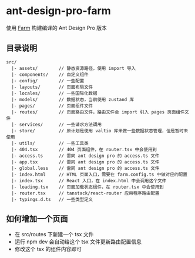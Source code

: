 # ant-design-pro-farm

使用 [Farm](https://www.farmfe.org/zh/) 构建编译的 Ant Design Pro 版本

## 目录说明

```
src/
  |- assets/        // 静态资源路径，使用 import 导入
  |- components/    // 自定义组件
  |- config/        // 一些配置
  |- layouts/       // 页面布局文件
  |- locales/       // 一些国际化数据
  |- models/        // 数据状态，当前使用 zustand 库
  |- pages/         // 页面组件文件
  |- routes/        // 页面路由文件，路由文件会 import 引入 pages 页面组件文件
  |- services/      // 一些请求方法调用
  |- store/         // 原计划是使用 valtio 库来做一些数据状态管理，但是暂时未使用
  |- utils/         // 一些工具类
  |- 404.tsx        // 404 页面组件，在 router.tsx 中会使用到
  |- access.ts      // 雷同 ant design pro 的 access.ts 文件
  |- app.tsx        // 雷同 ant design pro 的 access.ts 文件
  |- global.less    // 雷同 ant design pro 的 access.ts 文件
  |- index.html     // HTML 页面入口，需要在 farm.config.ts 中做对应的配置
  |- index.tsx      // React 入口，在 index.html 中会调用这个文件
  |- loading.tsx    // 页面加载状态组件，在 router.tsx 中会使用到
  |- router.tsx     // tanstack/react-router 应用程序路由配置
  |- typings.d.ts   // 一些类型定义
```

## 如何增加一个页面

- 在 src/routes 下新建一个 tsx 文件
- 运行 npm dev 会自动给这个 tsx 文件更新路由配置信息
- 修改这个 tsx 的组件内容即可

